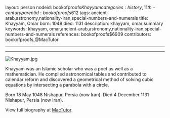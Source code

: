 layout: person
nodeid: bookofproofs$Khayyam
categories: history,11th-century
parentid: bookofproofs$612
tags: ancient-arab,astronomy,nationality-iran,special-numbers-and-numerals
title: Khayyam, Omar
born: 1048
died: 1131
description: khayyam, omar summary
keywords: khayyam, omar,ancient-arab,astronomy,nationality-iran,special-numbers-and-numerals
references: bookofproofs$6909
contributors: bookofproofs,@MacTutor

---


---

![Khayyam.jpg](https://github.com/bookofproofs/bookofproofs.github.io/blob/main/_sources/images/portraits/Khayyam.jpg?raw=true)

Khayyam was an Islamic scholar who was a poet as well as a mathematician. He compiled astronomical tables and contributed to calendar reform and discovered a geometrical method of solving cubic equations by intersecting a parabola with a circle.

Born 18 May 1048 Nishapur, Persia (now Iran). Died 4 December 1131 Nishapur, Persia (now Iran).


View full biography at [MacTutor](https://mathshistory.st-andrews.ac.uk/Biographies/Khayyam/).